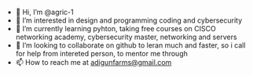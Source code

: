- 👋 Hi, I’m @agric-1
- 👀 I’m interested in design and programming coding and cybersecurity
- 🌱 I’m currently learning pyhton, taking free courses on CISCO networking academy, cybersecurity master, networking and servers
- 💞️ I’m looking to collaborate on github to leran much and faster, so i call for help from intereted person, to mentor me through
- 📫 How to reach me  at adigunfarms@gmail.com

<!---
agric-1/agric-1 is a ✨ special ✨ repository because its `README.md` (this file) appears on your GitHub profile.
You can click the Preview link to take a look at your changes.
--->
